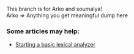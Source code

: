 This branch is for Arko and soumalya!<br>
Arko => Anything you get meaningful dump here

### Some articles may help:
* [Starting a basic lexical analyzer](https://stackoverflow.com/questions/17848207/making-a-lexical-analyzer)
